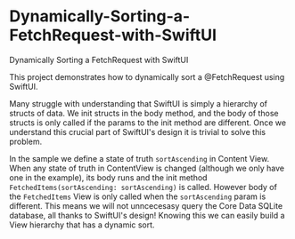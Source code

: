 # Dynamically-Sorting-a-FetchRequest-with-SwiftUI
Dynamically Sorting a FetchRequest with SwiftUI

This project demonstrates how to dynamically sort a @FetchRequest using SwiftUI.

Many struggle with understanding that SwiftUI is simply a hierarchy of structs of data. We init structs in the body method, and the body of those structs is only called if the params to the init method are different. Once we understand this crucial part of SwiftUI's design it is trivial to solve this problem.

 
In the sample we define a state of truth `sortAscending` in Content View. When any state of truth in ContentView is changed (although we only have one in the example), its body runs and the init method `FetchedItems(sortAscending: sortAscending)` is called. However body of the `FetchedItems` View is only called when the `sortAscending` param is different. This means we will not unncecesasy query the Core Data SQLite database, all thanks to SwiftUI's design! Knowing this we can easily build a View hierarchy that has a dynamic sort.

